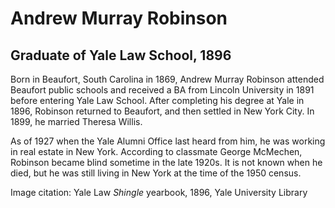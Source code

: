 # Andrew Murray Robinson
## Graduate of Yale Law School, 1896
Born in Beaufort, South Carolina in 1869, Andrew Murray Robinson attended Beaufort public schools and received a BA from Lincoln University in 1891 before entering Yale Law School. After completing his degree at Yale in 1896, Robinson returned to Beaufort, and then settled in New York City. In 1899, he married Theresa Willis. 

As of 1927 when the Yale Alumni Office last heard from him, he was working in real estate in New York. According to classmate George McMechen, Robinson became blind sometime in the late 1920s. It is not known when he died, but he was still living in New York at the time of the 1950 census.

Image citation: Yale Law *Shingle* yearbook, 1896, Yale University Library
